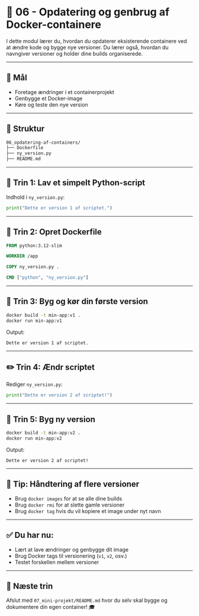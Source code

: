 # 🔄 06 - Opdatering og genbrug af Docker-containere

I dette modul lærer du, hvordan du opdaterer eksisterende containere ved at ændre kode og bygge nye versioner. Du lærer også, hvordan du navngiver versioner og holder dine builds organiserede.

---

## 🎯 Mål

- Foretage ændringer i et containerprojekt
- Genbygge et Docker-image
- Køre og teste den nye version

---

## 📁 Struktur

```txt
06_opdatering-af-containers/
├── Dockerfile
├── ny_version.py
├── README.md
```

---

## 🐍 Trin 1: Lav et simpelt Python-script

Indhold i `ny_version.py`:
```python
print("Dette er version 1 af scriptet.")
```

---

## 🧱 Trin 2: Opret Dockerfile

```dockerfile
FROM python:3.12-slim

WORKDIR /app

COPY ny_version.py .

CMD ["python", "ny_version.py"]
```

---

## 🔨 Trin 3: Byg og kør din første version

```bash
docker build -t min-app:v1 .
docker run min-app:v1
```

Output:
```
Dette er version 1 af scriptet.
```

---

## ✏️ Trin 4: Ændr scriptet

Rediger `ny_version.py`:
```python
print("Dette er version 2 af scriptet!")
```

---

## 🔁 Trin 5: Byg ny version

```bash
docker build -t min-app:v2 .
docker run min-app:v2
```

Output:
```
Dette er version 2 af scriptet!
```

---

## 🧠 Tip: Håndtering af flere versioner

- Brug `docker images` for at se alle dine builds
- Brug `docker rmi` for at slette gamle versioner
- Brug `docker tag` hvis du vil kopiere et image under nyt navn

---

## ✅ Du har nu:

- Lært at lave ændringer og genbygge dit image
- Brug Docker tags til versionering (`v1`, `v2`, osv.)
- Testet forskellen mellem versioner

---

## 🏁 Næste trin

Afslut med `07_mini-projekt/README.md` hvor du selv skal bygge og dokumentere din egen container! 🎓